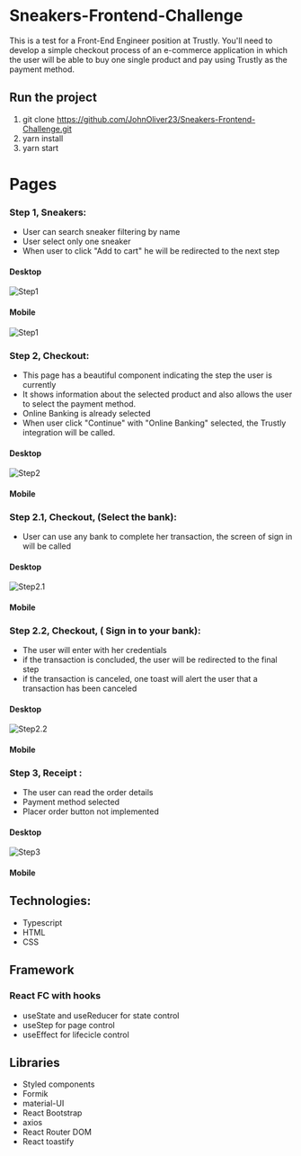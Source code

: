 # Sneakers-Frontend-Challenge

This is a test for a Front-End Engineer position at Trustly. You'll need to develop a simple checkout process of an e-commerce application in which the user will be able to buy one
single product and pay using Trustly as the payment method.

## Run the project
1. git clone https://github.com/JohnOliver23/Sneakers-Frontend-Challenge.git
2. yarn install
3. yarn start

# Pages
### Step 1, Sneakers: 

- User can search sneaker filtering by name
- User select only one sneaker
- When user to click "Add to cart" he will be redirected to the next step

#### Desktop
![Step1](https://github.com/JohnOliver23/Sneakers-Frontend-Challenge/blob/main/images/step1.png?raw=true)

#### Mobile
![Step1](https://github.com/JohnOliver23/Sneakers-Frontend-Challenge/blob/main/images/step1mobile.png?raw=true)

### Step 2, Checkout:

- This page has a beautiful component indicating the step the user is currently
- It shows information about the selected product and also allows the user to select the payment method.
- Online Banking is already selected
- When user click "Continue" with "Online Banking" selected, the Trustly integration will be called.

#### Desktop
![Step2](https://github.com/JohnOliver23/Sneakers-Frontend-Challenge/blob/main/images/step2.png?raw=true)

#### Mobile

### Step 2.1, Checkout, (Select the bank):

- User can use any bank to complete her transaction, the screen of sign in  will be called

#### Desktop
![Step2.1](https://github.com/JohnOliver23/Sneakers-Frontend-Challenge/blob/main/images/step2.1.png?raw=true)

#### Mobile


### Step 2.2, Checkout, ( Sign in to your bank):

- The user will enter with her credentials
- if the transaction is concluded, the user will be redirected to the final step
- if the transaction is canceled, one toast will alert the user that a transaction has been canceled

#### Desktop
![Step2.2](https://github.com/JohnOliver23/Sneakers-Frontend-Challenge/blob/main/images/step2.2.png?raw=true)

#### Mobile

### Step 3, Receipt : 

- The user can read the order details
- Payment method selected
- Placer order button not implemented

#### Desktop
![Step3](https://github.com/JohnOliver23/Sneakers-Frontend-Challenge/blob/main/images/step3.png?raw=true)

#### Mobile

## Technologies:
- Typescript
- HTML
- CSS

## Framework
### React FC with hooks
- useState and useReducer for state control
- useStep for page control
- useEffect for lifecicle control

## Libraries
- Styled components
- Formik
- material-UI
- React Bootstrap
- axios
- React Router DOM
- React toastify


